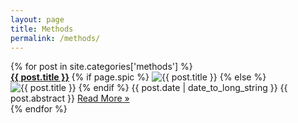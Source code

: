```yaml
---
layout: page
title: Methods
permalink: /methods/
---
```


<div class="wrapper">

<div class="mgrid">
	{% for post in site.categories['methods'] %}
		<div class="box">
			<strong>
				<a href="{{ post.url | remove_first: '/' | prepend: site.baseurl }}">{{ post.title }}</a>
			</strong>
			{% if page.spic %} 
			<img src="{{ post.spic | prepend: site.baseurl }}" alt="{{ post.title }}" class="nv" />
			{% else %}
			<img src="{{ 'assets/images/site/cities/earth_default_reduced.jpg' | prepend: site.baseurl }}" alt="{{ post.title }}" class="nv"/>
			{% endif %}
			<span class="post-date">{{ post.date | date_to_long_string }}</span>
			<span class="post-abstract">{{ post.abstract }} </span>
			<a href="{{ post.url | remove_first: '/' | prepend: site.baseurl }}">Read More &raquo;</a>
		</div>
	{% endfor %}
</div>

</div>